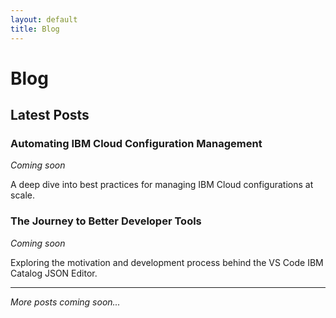 ```yaml
---
layout: default
title: Blog
---
```


# Blog

## Latest Posts

### Automating IBM Cloud Configuration Management
*Coming soon*

A deep dive into best practices for managing IBM Cloud configurations at scale.

### The Journey to Better Developer Tools
*Coming soon*

Exploring the motivation and development process behind the VS Code IBM Catalog JSON Editor.

---

*More posts coming soon...*
